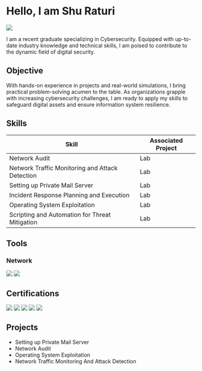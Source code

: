 # Hello, I am Shu Raturi
<a href="https://linkedin.com"><img src="https://img.shields.io/badge/-LinkedIn-0072b1?&style=for-the-badge&logo=linkedin&logoColor=white" /></a>

I am a recent graduate specializing in Cybersecurity. Equipped with up-to-date industry knowledge and technical skills, I am poised to contribute to the dynamic field of digital security.

## Objective
With hands-on experience in projects and real-world simulations, I bring practical problem-solving acumen to the table. As organizations grapple with increasing cybersecurity challenges, I am ready to apply my skills to safeguard digital assets and ensure information system resilience.

## Skills

| Skill                                         | Associated Project         |
|-----------------------------------------------|----------------------------|
| Network Audit                                 | Lab|
| Network Traffic Monitoring and Attack Detection | Lab|
| Setting up Private Mail Server                | Lab|
| Incident Response Planning and Execution      | Lab|
| Operating System Exploitation                  | Lab|
| Scripting and Automation for Threat Mitigation | Lab|

## Tools
<div>
  
</div>

### Network
<div>
    <img src="https://img.shields.io/badge/-Wireshark-1679A7?&style=for-the-badge&logo=Wireshark&logoColor=white" />
    <img src="https://img.shields.io/badge/-Nmap-FF7F00?style=for-the-badge&logo=Nmap&logoColor=white" />
</div>

## Certifications
<div>
<img src="https://img.shields.io/badge/-Security%2B-FF0000?&style=for-the-badge&logo=CompTIA&logoColor=white" />
<img src="https://img.shields.io/badge/-Network%2B-007ACC?&style=for-the-badge&logo=CompTIA&logoColor=white" />
<img src="https://img.shields.io/badge/-A%2B-4D4D4D?&style=for-the-badge&logo=CompTIA&logoColor=white" />
<img src="https://img.shields.io/badge/-CDSA-006400?&style=for-the-badge&logoColor=white" />
<img src="https://img.shields.io/badge/-CCD-000080?&style=for-the-badge&logoColor=white" />
</div>

## Projects
- Setting up Private Mail Server
- Network Audit
- Operating System Exploitation
- Network Traffic Monitoring And Attack Detection
